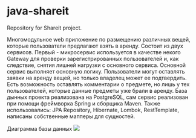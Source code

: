 # java-shareit
Repository for Shareit project.

Многомодульное web приложение по размещению различных вещей, которые пользователи предлагают взять в аренду. Состоит из двух сервисов. Первый - микросервис используется в качестве некого Gateway для проверки зарегистрированных пользователей и, как следствие, снятия лишней нагрузки с основного сервиса. Основной сервис выполняет основную логику. Пользователи могут оставлять заявки на аренду вещей, но только владелец может ее подтвердить. Есть возможность оставлять комментарии о предмете, но лишь у тех пользователей, которые данные предметы уже брали в аренду. База дынных проекта реализована на PostgreSQL, сам сервис реализован при помощи фреймворка Spring и сборщика Maven. Также использовались: JPA Repository, Hibernate, Lombok, RestTemplate, написаны собственные мапперы для сущностей.

Диаграмма базы данных
![](D:\Stud\dev\java-shareit\ShareIt_DB_Diagram.png)
